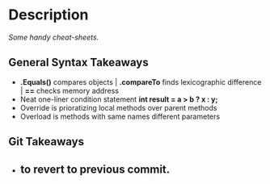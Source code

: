 # Description

*Some handy cheat-sheets.*

## General Syntax Takeaways
- **.Equals()** compares objects | **.compareTo** finds lexicographic difference | **==** checks memory address
- Neat one-liner condition statement **int result = a > b ? x : y;**
- Override is prioratizing local methods over parent methods
- Overload is methods with same names different parameters

## Git Takeaways
- to revert to previous commit.
  - 
